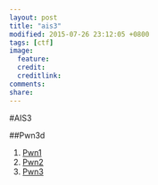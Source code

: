 ```yaml
---
layout: post
title: "ais3"
modified: 2015-07-26 23:12:05 +0800
tags: [ctf]
image:
  feature: 
  credit: 
  creditlink: 
comments: 
share: 
---
```



#AIS3


##Pwn3d

1. [Pwn1]()
2. [Pwn2]()
3. [Pwn3]()